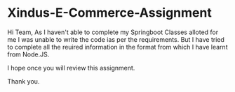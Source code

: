 # Xindus-E-Commerce-Assignment

Hi Team,
As I haven't able to complete my Springboot Classes alloted for me I was unable to write the code ias per the requirements.
But I have tried to complete all the reuired information in the format from which I have learnt from Node.JS.

I hope once you will review this assignment.

Thank you.
